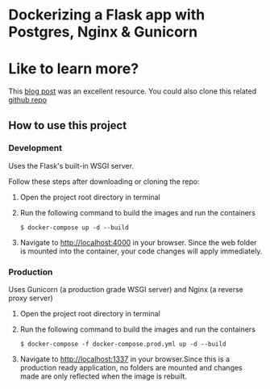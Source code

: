# Dockerizing a Flask app with Postgres, Nginx & Gunicorn

# Like to learn more?

This [blog post](https://testdriven.io/blog/dockerizing-flask-with-postgres-gunicorn-and-nginx/#media-files) was an excellent resource.
You could also clone this related [github repo](https://github.com/testdrivenio/flask-on-docker)

## How to use this project

### Development

Uses the Flask's built-in WSGI server.

Follow these steps after downloading or cloning the repo:

1. Open the project root directory in terminal
2. Run the following command to build the images and run the containers

    `$ docker-compose up -d --build`
3. Navigate to <http://localhost:4000> in your browser. Since the web folder is mounted into the container, your code changes will apply immediately.

### Production

Uses Gunicorn (a production grade WSGI server) and Nginx (a reverse proxy server)

1. Open the project root directory in terminal
2. Run the following command to build the images and run the containers

    `$ docker-compose -f docker-compose.prod.yml up -d --build`
3. Navigate to <http://localhost:1337> in your browser.Since this is a production ready application, no folders are mounted and changes made are only reflected when the image is rebuilt.
